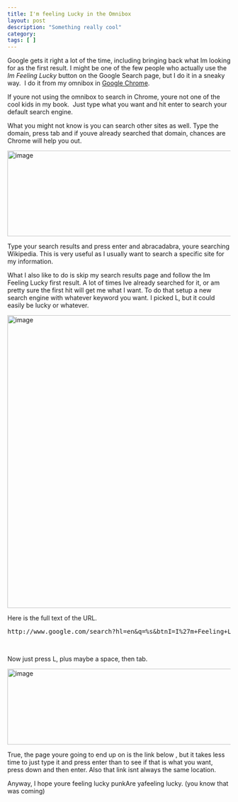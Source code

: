 ```yaml
---
title: I'm feeling Lucky in the Omnibox
layout: post
description: "Something really cool"
category:
tags: [ ]
---
```



<p>Google gets it right a lot of the time, including bringing back what Im looking for as the first result. I might be one of the few people who actually use the <em>Im Feeling Lucky </em>button on the Google Search page, but I do it in a sneaky way.&#160; I do it from my omnibox in <a href="http://www.google.com/chrome">Google Chrome</a>.</p>  <p>If youre not using the omnibox to search in Chrome, youre not one of the cool kids in my book.&#160; Just type what you want and hit enter to search your default search engine. </p>  <p>What you might not know is you can search other sites as well. Type the domain, press tab and if youve already searched that domain, chances are Chrome will help you out.</p>  <p><a href="/wp-content/uploads/2010/05/image.png"><img style="border-right-width: 0px; display: inline; border-top-width: 0px; border-bottom-width: 0px; border-left-width: 0px" title="image" border="0" alt="image" src="/wp-content/uploads/2010/05/image_thumb.png" width="603" height="193" /></a> </p>  <p>Type your search results and press enter and abracadabra, youre searching Wikipedia. This is very useful as I usually want to search a specific site for my information. </p>  <p>What I also like to do is skip my search results page and follow the Im Feeling Lucky first result. A lot of times Ive already searched for it, or am pretty sure the first hit will get me what I want. To do that setup a new search engine with whatever keyword you want. I picked L, but it could easily be lucky or whatever.</p>  <p><a href="/wp-content/uploads/2010/05/image1.png"><img style="border-right-width: 0px; display: inline; border-top-width: 0px; border-bottom-width: 0px; border-left-width: 0px" title="image" border="0" alt="image" src="/wp-content/uploads/2010/05/image_thumb1.png" width="754" height="660" /></a></p>  <p>Here is the full text of the URL.</p>  <pre>http://www.google.com/search?hl=en&amp;q=%s&amp;btnI=I%27m+Feeling+Lucky&amp;aq=f&amp;oq=</pre>

<p>&#160;</p>

<p>Now just press L, plus maybe a space, then tab.</p>

<p><a href="/wp-content/uploads/2010/05/image2.png"><img style="border-bottom: 0px; border-left: 0px; display: inline; border-top: 0px; border-right: 0px" title="image" border="0" alt="image" src="/wp-content/uploads/2010/05/image_thumb2.png" width="781" height="171" /></a> </p>

<p></p>

<p>True, the page youre going to end up on is the link below , but it takes less time to just type it and press enter than to see if that is what you want, press down and then enter. Also that link isnt always the same location.</p>

<p>Anyway, I hope youre feeling lucky punkAre yafeeling lucky. (you know that was coming)</p>
